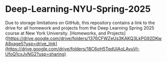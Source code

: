 # Deep-Learning-NYU-Spring-2025
Due to storage limitations on GitHub, this repository contains a link to the drive for all homework and projects from the Deep Learning Spring 2025 course at New York University.
[Homeworks, and Projects]([https://drive.google.com/drive/folders/1376CFWZeUs3KAKQ3LkPG92DKwA8xage5?usp=drive_link](https://drive.google.com/drive/folders/18C6oH5TqdUlAoLAvuVt-UfoQ1cxJvNG2?usp=sharing)
